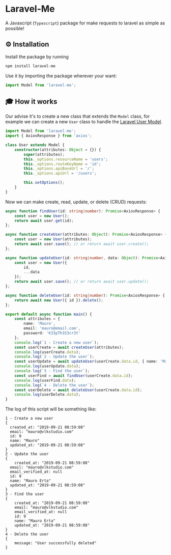 

# Laravel-Me

A Javascript (`Typescript`) package for make requests to laravel as simple as possible!

## ⚙️ Installation

Install the package by running 

```bash
npm install laravel-me
```

Use it by importing the package wherever your want:

```typescript
import Model from 'laravel-me';
```

## 🎓 How it works

Our advise it's to create a new class that extends the `Model` class, for example we can create a new `User` class to handle the [Laravel User Model](https://laravel.com/docs/6.x/eloquent).

```typescript
import Model from 'laravel-me';
import { AxiosResponse } from 'axios';

class User extends Model {
    constructor(attributes: Object = {}) {
        super(attributes);
        this._options.resourceName = 'users';
        this._options.routeKeyName = 'id';
        this._options.apiBaseUrl = '/';
        this._options.apiUrl = '/users';

        this.setOptions();
    }
}
```

Now we can make create, read, update, or delete (CRUD) requests:

```typescript
async function findUser(id: string|number): Promise<AxiosResponse> {
    const user = new User();
    return await user.get(id);
};

async function createUser(attributes: Object): Promise<AxiosResponse> {
    const user = new User(attributes);
    return await user.save(); // or return await user.create();
};

async function updateUser(id: string|number, data: Object): Promise<AxiosResponse> {
    const user = new User({
        id,
        ...data
    });
    return await user.save(); // or return await user.update();
};

async function deleteUser(id: string|number): Promise<AxiosResponse> {
    return await new User({ id }).delete();
};

export default async function main() {
    const attributes = {
        name: 'Mauro',
        email: 'mauro@email.com',
        password: 'K33pTh3S3cr3t'
    };
    console.log(`1 - Create a new user`);
    const userCreate = await createUser(attributes);
    console.log(userCreate.data);
    console.log(`2 - Update the user`);
    const userUpdate = await updateUser(userCreate.data.id, { name: 'Mauro Erta' });
    console.log(userUpdate.data);
    console.log(`3 - Find the user`);
    const userFind = await findUser(userCreate.data.id);
    console.log(userFind.data);
    console.log(`4 - Delete the user`);
    const userDelete = await deleteUser(userCreate.data.id);
    console.log(userDelete.data);
}
```

The log of this script will be something like:

```
1 - Create a new user 
{
  created_at: "2019-09-21 08:59:08"
  email: "mauro@vlkstudio.com"
  id: 9
  name: "Mauro"
  updated_at: "2019-09-21 08:59:08"
}
2 - Update the user
{
	created_at: "2019-09-21 08:59:08"
  email: "mauro@vlkstudio.com"
  email_verified_at: null
  id: 9
  name: "Mauro Erta"
  updated_at: "2019-09-21 08:59:08"
}
3 - Find the user
{
	created_at: "2019-09-21 08:59:08"
	email: "mauro@vlkstudio.com"
	email_verified_at: null
	id: 9
	name: "Mauro Erta"
	updated_at: "2019-09-21 08:59:08"
}
4 - Delete the user
{
	message: "User successfully deleted"
}
```